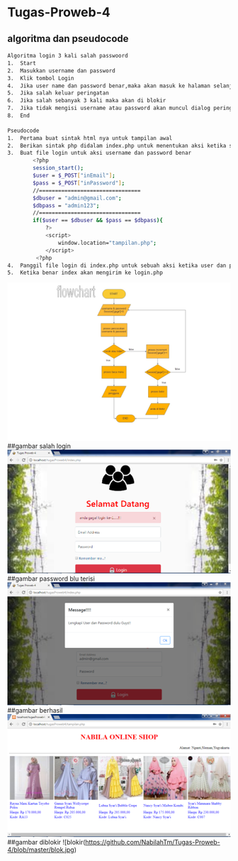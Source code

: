 # Tugas-Proweb-4
## algoritma dan pseudocode
````sh
Algoritma login 3 kali salah passwoord
1.	Start
2.	Masukkan username dan password
3.	Klik tombol Login
4.	Jika user name dan password benar,maka akan masuk ke halaman selanjutnya
5.	Jika salah keluar peringatan
6.	Jika salah sebanyak 3 kali maka akan di blokir
7.	Jika tidak mengisi username atau password akan muncul dialog peringatan 
8.	End

Pseudocode
1.	Pertama buat sintak html nya untuk tampilan awal
2.	Berikan sintak php didalam index.php untuk menentukan aksi ketika salah username dan password
3.	Buat file login untuk aksi username dan password benar
        <?php
        session_start();
        $user = $_POST["inEmail"];
        $pass = $_POST["inPassword"];
        //================================
        $dbuser = "admin@gmail.com";
        $dbpass = "admin123";
        //================================
        if($user == $dbuser && $pass == $dbpass){
            ?>
            <script>
                window.location="tampilan.php";
            </script>
         <?php
4.	Panggil file login di index.php untuk sebuah aksi ketika user dan password benar
5.	Ketika benar index akan mengirim ke login.php


````
![flow](https://github.com/NabilahTm/Tugas-Proweb-4/blob/master/flowchart%20nabilah_Page-1.jpg)
##gambar salah login
![gabar1](https://github.com/NabilahTm/Tugas-Proweb-4/blob/master/gbr1%20salah%20user.PNG)
##gambar password blu terisi
![gambar2](https://github.com/NabilahTm/Tugas-Proweb-4/blob/master/gbr2%20apabila%20password%20belum%20terisi.PNG)
##gambar berhasil
![gambar3](https://github.com/NabilahTm/Tugas-Proweb-4/blob/master/gbr3%20berhasil%20login.PNG)
##gambar diblokir
![blokir(https://github.com/NabilahTm/Tugas-Proweb-4/blob/master/blok.jpg)


